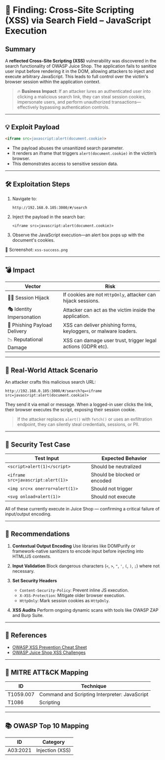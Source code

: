 
# 🚨 Finding: Cross-Site Scripting (XSS) via Search Field – JavaScript Execution

## Summary

A **reflected Cross-Site Scripting (XSS)** vulnerability was discovered in the search functionality of OWASP Juice Shop. The application fails to sanitize user input before rendering it in the DOM, allowing attackers to inject and execute arbitrary JavaScript. This leads to full control over the victim's browser session within the application context.

> 🔥 **Business Impact**: If an attacker lures an authenticated user into clicking a malicious search link, they can steal session cookies, impersonate users, and perform unauthorized transactions—effectively bypassing authentication controls.

---

## 💡 Exploit Payload

```html
<iframe src=javascript:alert(document.cookie)>
````

* The payload abuses the unsanitized search parameter.
* It renders an iframe that triggers `alert(document.cookie)` in the victim’s browser.
* This demonstrates access to sensitive session data.

---

## 🛠️ Exploitation Steps

1. Navigate to:

   ```
   http://192.168.0.105:3000/#/search
   ```

2. Inject the payload in the search bar:

   ```
   <iframe src=javascript:alert(document.cookie)>
   ```

3. Observe the JavaScript execution—an alert box pops up with the document's cookies.

📸 Screenshot: `xss-success.png`

---

## 💣 Impact

| Vector                       | Risk                                                            |
| ---------------------------- | --------------------------------------------------------------- |
| 🕵️‍♀️ Session Hijack        | If cookies are not `HttpOnly`, attacker can hijack sessions.    |
| 🎭 Identity Impersonation    | Attacker can act as the victim inside the application.          |
| 📩 Phishing Payload Delivery | XSS can deliver phishing forms, keyloggers, or malware loaders. |
| 📉 Reputational Damage       | XSS can damage user trust, trigger legal actions (GDPR etc).    |

---

## 🎯 Real-World Attack Scenario

An attacker crafts this malicious search URL:

```
http://192.168.0.105:3000/#/search?q=<iframe src=javascript:alert(document.cookie)>
```

They send it via email or message. When a logged-in user clicks the link, their browser executes the script, exposing their session cookie.

> If the attacker replaces `alert()` with `fetch()` or uses an exfiltration endpoint, they can silently steal credentials, sessions, or PII.

---

## 🧪 Security Test Case

| Test Input                         | Expected Behavior            |
| ---------------------------------- | ---------------------------- |
| `<script>alert(1)</script>`        | Should be neutralized        |
| `<iframe src=javascript:alert(1)>` | Should be blocked or encoded |
| `<img src=x onerror=alert(1)>`     | Should not trigger           |
| `<svg onload=alert(1)>`            | Should not execute           |

All of these currently execute in Juice Shop — confirming a critical failure of input/output encoding.

---

## 🔐 Recommendations

1. **Contextual Output Encoding**
   Use libraries like DOMPurify or framework-native sanitizers to encode input before injecting into HTML/JS contexts.

2. **Input Validation**
   Block dangerous characters (`<`, `>`, `"`, `'`, `(`, `)`, `;`) where not necessary.

3. **Set Security Headers**

   * `Content-Security-Policy`: Prevent inline JS execution.
   * `X-XSS-Protection`: Mitigate older browser execution.
   * `HttpOnly`: Mark session cookies as `HttpOnly`.

4. **XSS Audits**
   Perform ongoing dynamic scans with tools like OWASP ZAP and Burp Suite.

---

## 🔗 References

* [OWASP XSS Prevention Cheat Sheet](https://cheatsheetseries.owasp.org/cheatsheets/XSS_Prevention_Cheat_Sheet.html)
* [OWASP Juice Shop XSS Challenges](https://owasp.org/www-project-juice-shop/)

---

## 🧠 MITRE ATT\&CK Mapping

| ID        | Technique                                     |
| --------- | --------------------------------------------- |
| T1059.007 | Command and Scripting Interpreter: JavaScript |
| T1086     | Scripting                                     |

---

## 📚 OWASP Top 10 Mapping

| ID       | Category        |
| -------- | --------------- |
| A03:2021 | Injection (XSS) |


